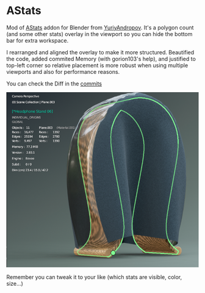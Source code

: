 # AStats

Mod of [AStats](https://github.com/YuriyAndropov/blenderPython/blob/master/AStats.py) addon for Blender from [YuriyAndropov](https://github.com/YuriyAndropov). It's a polygon count (and some other stats) overlay in the viewport so you can hide the bottom bar for extra workspace.

I rearranged and aligned the overlay to make it more structured. Beautified the code, added commited Memory (with gorion103's help), and justified to top-left corner so relative placement is more robust when using multiple viewports and also for performance reasons.

You can check the Diff in the [commits](https://github.com/Dogway/Computer-Graphics-Tools/commits/master)

![](https://github.com/Dogway/Computer-Graphics-Tools/blob/master/Blender%202.8x/AStats/Overlay.png?raw=true)


Remember you can tweak it to your like (which stats are visible, color, size...)
